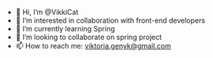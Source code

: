 - 👋 Hi, I’m @VikkiCat
- 👀 I’m interested in collaboration with front-end developers 
- 🌱 I’m currently learning Spring
- 💞️ I’m looking to collaborate on spring project
- 📫 How to reach me:  viktoria.genyk@gmail.com

<!---
VikkiCat/VikkiCat is a ✨ special ✨ repository because its `README.md` (this file) appears on your GitHub profile.
You can click the Preview link to take a look at your changes.
--->
